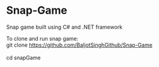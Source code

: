 # Snap-Game
Snap game built using C# and .NET framework

To clone and run snap game:
<br> git clone https://github.com/BaljotSinghGithub/Snap-Game <br/>
<br> cd snapGame <br/>
